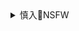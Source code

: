 <details><summary>慎入🔞NSFW</summary>

Not Safe For Work
<details><summary><b>风险自理Use At Your Own Risk🈲</summary>

ecoas
![](https://pbs.twimg.com/media/ET2IXGvUYAEg2f1?format=jpg&name=orig)
![](https://pbs.twimg.com/media/ET2IXHfUwAAmzS1?format=jpg&name=orig)
![](https://pbs.twimg.com/media/ET2IXIVU4AwRSWZ?format=jpg&name=orig)
![](https://pbs.twimg.com/media/ET2IXI9UYAEKQSm?format=jpg&name=orig)

ぽりうれたん
ET2LIX8UMAUMKkB (1512×2150)
![](https://pbs.twimg.com/media/ET2LIX8UMAUMKkB?format=jpg&name=orig)

### Dkawa
ET1tR1-XgAIAGIL (955×1161)
![](https://pbs.twimg.com/media/ET1tR1-XgAIAGIL?format=jpg&name=orig)
ET1v0agWoAYf_sU (955×1161)
![](https://pbs.twimg.com/media/ET1v0agWoAYf_sU?format=jpg&name=orig)

兵蟹 火曜南テ30b
![](https://pbs.twimg.com/media/ET3NBngU0AAzfZd?format=png&name=orig)

### 青ばなな
ET3WsTsUMAAC7Fl (2800×4000)
![](https://pbs.twimg.com/media/ET3WsTsUMAAC7Fl?format=jpg&name=orig)
ET3WtFSVAAAXZQm (2800×4000)
![](https://pbs.twimg.com/media/ET3WtFSVAAAXZQm?format=jpg&name=orig)
ET3WttBUUAAIvcR (2800×4000)
![](https://pbs.twimg.com/media/ET3WttBUUAAIvcR?format=jpg&name=orig)

らと
ET25DdiU8AE8n8p (660×660)
![](https://pbs.twimg.com/media/ET25DdiU8AE8n8p?format=jpg&name=orig)
ET25DdiU8AAbjBI (1633×1276)
![](https://pbs.twimg.com/media/ET25DdiU8AAbjBI?format=jpg&name=orig)
![](https://pbs.twimg.com/media/ET25DdjU8AEkOwP?format=jpg&name=orig)
ET25DdhU0AAkTgp (1390×1935)
![](https://pbs.twimg.com/media/ET25DdhU0AAkTgp?format=jpg&name=orig)
---
そらにゃ。(お休み中)
ET1wZ-`_UUAIie9a (1598×1071)
![](https://pbs.twimg.com/media/ET1wZ-_UUAIie9a?format=jpg&name=orig)
</details>
</details>
